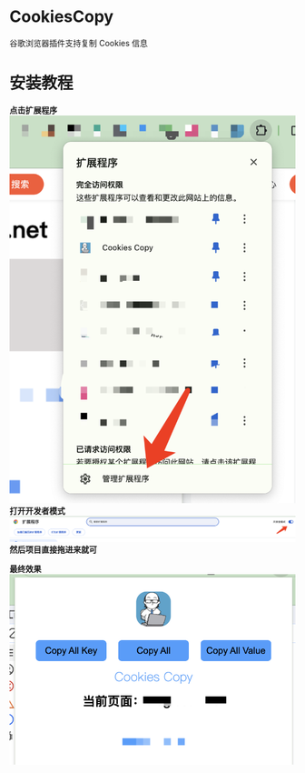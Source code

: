 # CookiesCopy
谷歌浏览器插件支持复制 Cookies 信息

# 安装教程
**点击扩展程序**
![alt text](./image/2.png)
**打开开发者模式**
![alt text](./image/3.png)
**然后项目直接拖进来就可**

**最终效果**
![alt text](./image/4.png)
